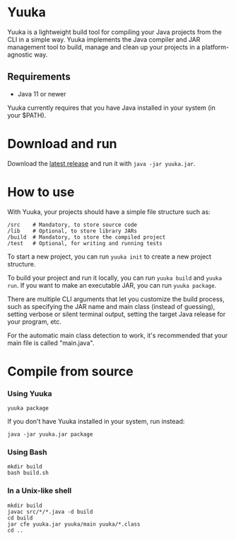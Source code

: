 # Yuuka
Yuuka is a lightweight build tool for compiling your Java projects from the CLI in a simple way. Yuuka implements the Java compiler and JAR management tool to build, manage and clean up your projects in a platform-agnostic way.

## Requirements
* Java 11 or newer

Yuuka currently requires that you have Java installed in your system (in your $PATH).

# Download and run
Download the [latest release](https://github.com/spacebanana420/yuuka/releases) and run it with `java -jar yuuka.jar`.

# How to use
With Yuuka, your projects should have a simple file structure such as:
```
/src    # Mandatory, to store source code
/lib    # Optional, to store library JARs
/build  # Mandatory, to store the compiled project
/test   # Optional, for writing and running tests
```

To start a new project, you can run `yuuka init` to create a new project structure.

To build your project and run it locally, you can run `yuuka build` and `yuuka run`. If you want to make an executable JAR, you can run `yuuka package`.

There are multiple CLI arguments that let you customize the build process, such as specifying the JAR name and main class (instead of guessing), setting verbose or silent terminal output, setting the target Java release for your program, etc.

For the automatic main class detection to work, it's recommended that your main file is called "main.java".

# Compile from source

### Using Yuuka
```
yuuka package
```
If you don't have Yuuka installed in your system, run instead:
```
java -jar yuuka.jar package
```

### Using Bash
```
mkdir build
bash build.sh
```

### In a Unix-like shell
```
mkdir build
javac src/*/*.java -d build
cd build
jar cfe yuuka.jar yuuka/main yuuka/*.class
cd ..
```

